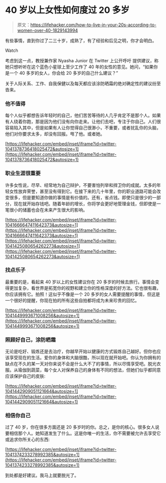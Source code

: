 # 40 岁以上女性如何度过 20 多岁

> 原文：<https://lifehacker.com/how-to-live-in-your-20s-according-to-women-over-40-1829143994>

有些事情，直到你过了二三十岁，成熟了，有了经验和后见之明，你才会明白。

Watch

考虑到这一点，教授兼作家 Nyasha Junior 在 Twitter 上公开呼吁 提供建议，称她只想听听在这个蓝色小星球上至少工作了 40 年的女性的意见。她问，“如果你是一个 40 多岁的女人，你会给 20 多岁的自己什么建议？”

关于人际关系、工作、自我保健以及每天都应该涂防晒霜的绝对确定性的建议纷至沓来。

### 他不值得

每个人似乎都想告诉年轻时的自己，他们苦苦等待的人几乎肯定不是那个人。如果有人绕着你跑，那是因为他们没有向你走来。让他们去吧，专注于你自己。人们很容易陷入其中，但是如果有人让你觉得自己很渺小，不重要，或者扰乱你的头脑，他们对你要求太多，却没有回报。甩了他。或者她。

 [https://lifehacker.com/embed/inset/iframe?id=twitter-1041378736418025472&autosize=1](https://lifehacker.com/embed/inset/iframe?id=twitter-1041378736418025472&autosize=1) 

### 职业生涯很重要

许多女性说，尽早、经常地为自己辩护，不要害怕列举和捍卫你的成就。太多的年轻女性放弃荣誉，甚至没有得到它。在接下来的几十年里，你的职业道路可能会改变很多，但是要知道你做的事情是有价值的。还有，省点钱。即使只是很少的一部分，现在就开始存钱吧。随着年龄的增长，你将学会更好地管理金钱，但即使是一笔很小的储蓄也会在未来产生很大的影响。

 [https://lifehacker.com/embed/inset/iframe?id=twitter-1041666647411642373&autosize=1](https://lifehacker.com/embed/inset/iframe?id=twitter-1041666647411642373&autosize=1)  [https://lifehacker.com/embed/inset/iframe?id=twitter-1041425080654262273&autosize=1](https://lifehacker.com/embed/inset/iframe?id=twitter-1041425080654262273&autosize=1) 

### 找点乐子

最重要的是，看起来 40 岁以上的女性建议你在 20 多岁的时候去旅行。事情会变得更加复杂，看世界是拓宽你的视野和建立你的性格深度的好方法。它也很有趣，你应该拥有它。拍照！这似乎不像是一个 20 多岁的女人需要提醒的事情，但这是一个很好的提醒，你现在拍的所有这些自拍都将成为未来珍贵的回忆。

 [https://lifehacker.com/embed/inset/iframe?id=twitter-1041449993671008256&autosize=1](https://lifehacker.com/embed/inset/iframe?id=twitter-1041449993671008256&autosize=1) 

### 照顾好自己，涂防晒霜

无论是吃好、锻炼还是去治疗，你越早开始以健康的方式锻炼自己越好。但你也应该享受现在的生活。爱你的身体和大脑很酷，所以现在就开始吧。你认为你拥有的缺点在不久的某一天对你来说不会是什么大不了的事情，所以尽情享受吧。脱光衣服。从瑜伽到蔬菜，每个女人对保养自己的身体有不同的想法，但她们似乎都同意应该保护自己的皮肤:

 [https://lifehacker.com/embed/inset/iframe?id=twitter-1041442909051121664&autosize=1](https://lifehacker.com/embed/inset/iframe?id=twitter-1041442909051121664&autosize=1) 

### 相信你自己

过了 40 岁，你在很多方面还是 20 多岁时的你。总之，是你的核心。很多女人说要相信那个人。她知道发生了什么。这是你唯一的生活，你不需要被允许去享受它或追求你所关心的东西:

 [https://lifehacker.com/embed/inset/iframe?id=twitter-1041374233278992385&autosize=1](https://lifehacker.com/embed/inset/iframe?id=twitter-1041374233278992385&autosize=1) 

到处都是好建议。我马上就要脱光了。